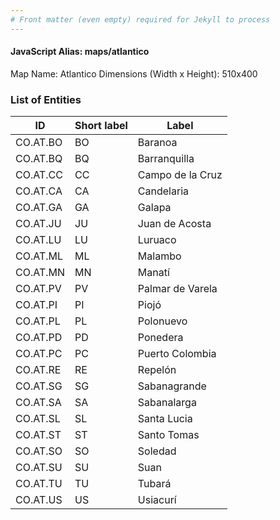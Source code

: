 ```yaml
---
# Front matter (even empty) required for Jekyll to process
---
```


#### JavaScript Alias: maps/atlantico

Map Name: Atlantico
Dimensions (Width x Height): 510x400

### List of Entities

| ID       | Short label | Label            |
| -------- | ----------- | ---------------- |
| CO.AT.BO | BO          | Baranoa          |
| CO.AT.BQ | BQ          | Barranquilla     |
| CO.AT.CC | CC          | Campo de la Cruz |
| CO.AT.CA | CA          | Candelaria       |
| CO.AT.GA | GA          | Galapa           |
| CO.AT.JU | JU          | Juan de Acosta   |
| CO.AT.LU | LU          | Luruaco          |
| CO.AT.ML | ML          | Malambo          |
| CO.AT.MN | MN          | Manatí           |
| CO.AT.PV | PV          | Palmar de Varela |
| CO.AT.PI | PI          | Piojó            |
| CO.AT.PL | PL          | Polonuevo        |
| CO.AT.PD | PD          | Ponedera         |
| CO.AT.PC | PC          | Puerto Colombia  |
| CO.AT.RE | RE          | Repelón          |
| CO.AT.SG | SG          | Sabanagrande     |
| CO.AT.SA | SA          | Sabanalarga      |
| CO.AT.SL | SL          | Santa Lucia      |
| CO.AT.ST | ST          | Santo Tomas      |
| CO.AT.SO | SO          | Soledad          |
| CO.AT.SU | SU          | Suan             |
| CO.AT.TU | TU          | Tubará           |
| CO.AT.US | US          | Usiacurí         |
